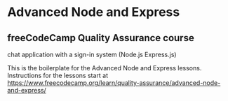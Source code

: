 # Advanced Node and Express

<h2 id="description">freeCodeCamp Quality Assurance course </h2>
<p> chat application with a sign-in system (Node.js Express.js)</p>

This is the boilerplate for the Advanced Node and Express lessons. Instructions for the lessons start at https://www.freecodecamp.org/learn/quality-assurance/advanced-node-and-express/

